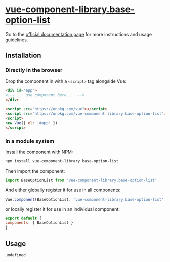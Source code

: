 # [vue-component-library.base-option-list](https://www.vuecomponentlibrary.com/components/base-option-list.html)

Go to the [official documentation page](https://www.vuecomponentlibrary.com/components/base-option-list.html) for more instructions and usage guidelines.

## Installation

### Directly in the browser

Drop the component in with a `<script>` tag alongside Vue:

```html
<div id="app">
<!-- ... use component here ... -->
</div>

<script src="https://unpkg.com/vue"></script>
<script src="https://unpkg.com/vue-component-library.base-option-list"></script>
<script>
new Vue({ el: '#app' })
</script>
```

### In a module system

Install the component with NPM:

```bash
npm install vue-component-library.base-option-list
```

Then import the component:

```js
import BaseOptionList from 'vue-component-library.base-option-list'
```

And either globally register it for use in all components:

```js
Vue.component(BaseOptionList, 'vue-component-library.base-option-list')
```

or locally register it for use in an individual component:

```js
export default {
components: { BaseOptionList }
}
```

## Usage

```html
undefined
```
